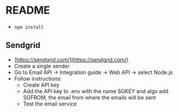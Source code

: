 # README
- `npm install`

## Sendgrid
- [https://sendgrid.com/](https://sendgrid.com/)
- Create a single sender
- Go to Email API -> Integration guide -> Web API -> select Node.js
- Follow instructions:
    - Create API key
    - Add the API key to .env with the name SGKEY and algo add SGFROM, the email from where the emails will be sent
    - Test the email service